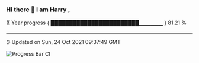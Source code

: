 ### Hi there 👋 I am Harry , 

⏳ Year progress { ████████████████████████▁▁▁▁▁▁ } 81.21 %

---

⏰ Updated on Sun, 24 Oct 2021 09:37:49 GMT

![Progress Bar CI](https://github.com/duykhang68/duykhang68/workflows/Progress%20Bar%20CI/badge.svg)
